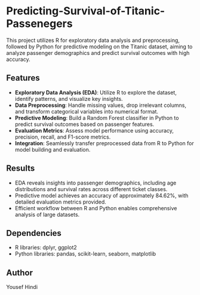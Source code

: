 # Predicting-Survival-of-Titanic-Passenegers
This project utilizes R for exploratory data analysis and preprocessing, followed by Python for predictive modeling on the Titanic dataset, aiming to analyze passenger demographics and predict survival outcomes with high accuracy.
## Features
- **Exploratory Data Analysis (EDA)**: Utilize R to explore the dataset, identify patterns, and visualize key insights.
- **Data Preprocessing**: Handle missing values, drop irrelevant columns, and transform categorical variables into numerical format.
- **Predictive Modeling**: Build a Random Forest classifier in Python to predict survival outcomes based on passenger features.
- **Evaluation Metrics**: Assess model performance using accuracy, precision, recall, and F1-score metrics.
- **Integration**: Seamlessly transfer preprocessed data from R to Python for model building and evaluation.
## Results
- EDA reveals insights into passenger demographics, including age distributions and survival rates across different ticket classes.
- Predictive model achieves an accuracy of approximately 84.62%, with detailed evaluation metrics provided.
- Efficient workflow between R and Python enables comprehensive analysis of large datasets.
## Dependencies
- R libraries: dplyr, ggplot2
- Python libraries: pandas, scikit-learn, seaborn, matplotlib
## Author
Yousef Hindi

